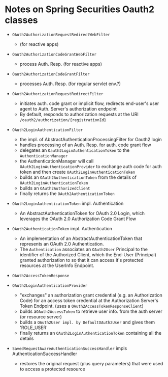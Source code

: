 Notes on Spring Securities Oauth2 classes
=============================================
* `OAuth2AuthorizationRequestRedirectWebFilter`
    *  (for reactive apps)
* `Oauth2AuthorizationCodeGrantWebFilter`
    * process Auth. Resp. (for reactive apps)
* `Oauth2AuthorizationCodeGrantFilter`
    * processes Auth. Resp. (for regular servlet env.?)
* `OAuth2AuthorizationRequestRedirectFilter`
    * initiates auth. code grant or implicit flow, redirects end-user's user agent to Auth. Server's authorization endpoint
    * By default, responds to authorization requests at the URI `/oauth2/authorization/{registrationId}`
* `OAuth2LoginAuthenticationFilter`
    * the impl. of AbstractAuthenticationProcessingFilter for Oauth2 login
    * handles processing of an Auth. Resp. for auth. code grant flow
    * delegates an `Oauth2LoginAuthenticationToken` to the `AuthenticationManager`
    * the AuthenticationManager will call `OAuth2LoginAuthenticationProvider` to exchange auth code for auth token 
    and then create `OAuth2LoginAuthenticationToken`
    * builds an `OAuth2AuthenticationToken` from the details of `OAuth2LoginAuthenticationToken`
    * builds an `OAuth2AuthorizedClient`
    * finally returns the `OAuth2AuthenticationToken`
    

* `OAuth2LoginAuthenticationToken` impl. Authentication
    * An AbstractAuthenticationToken for OAuth 2.0 Login, which leverages the OAuth 2.0 Authorization Code Grant Flow
* `OAuth2AuthenticationToken` impl. Authentication
    * An implementation of an AbstractAuthenticationToken that represents an OAuth 2.0 Authentication.
    * The `Authentication` associates an `OAuth2User` Principal to the identifier of the Authorized Client, which the 
    End-User (Principal) granted authorization to so that it can access it's protected resources at the UserInfo Endpoint.
* `OAuth2AccessTokenResponse`

* `OAuth2LoginAuthenticationProvider`
    * "exchanges" an authorization grant credential (e.g. an Authorization Code) for an access token credential at 
    the Authorization Server's Token Endpoint. (uses a `OAuth2AccessTokenResponseClient`)
    * builds a`OAuth2AccessToken` to retrieve user info. from the auth server (or resource server)
    * builds a `OAuth2User impl. by DefaultOAuth2User` and gives them 'ROLE_USER'
    * finally returns an `OAuth2LoginAuthenticationToken` containing all the details
    
* `SavedRequestAwareAuthenticationSuccessHandler` impls AuthenticationSuccessHandler
    * restores the original request (plus query parameters) that were used to access a protected resource